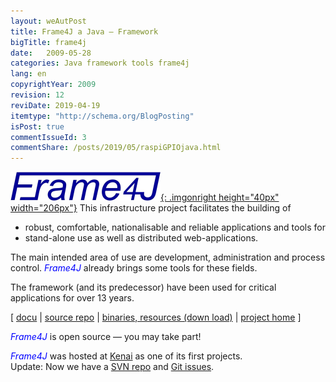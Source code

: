 ```yaml
---
layout: weAutPost
title: Frame4J a Java – Framework
bigTitle: frame4j
date:   2009-05-28
categories: Java framework tools frame4j
lang: en
copyrightYear: 2009
revision: 12
reviDate: 2019-04-19
itemtype: "http://schema.org/BlogPosting"
isPost: true
commentIssueId: 3
commentShare: /posts/2019/05/raspiGPIOjava.html
---
```


[![Frame4J](/assets/icons_logos/frame4jlogo-02t.png "&gt; Frame4J"){: .imgonright height="40px" width="206px"}](https://frame4j.de/index_en.html)
This infrastructure project facilitates the building of
- robust, comfortable, nationalisable and reliable applications and tools for
- stand-alone use as well as distributed web-applications.

The main intended area of use are development, administration and process
control. <em><span style="color: #0000ff;">Frame4J</span></em> already brings some tools for these fields.

The framework (and its predecessor) have been used for critical applications
for over 13 years.

[ [docu](https://weinert-automation.de/java/docs/frame4j/index.html) | 
[source repo](https://weinert-automation.de/svn/ "guest:guest") | 
[binaries, resources (down load)](https://weinert-automation.de/software/frame4j/)
 | [project home](https://frame4j.de/index_en.html) ]

<em><span style="color: #0000ff;">Frame4J</span></em> is open source — you may take part!

<em><span style="color: #0000ff;">Frame4J</span></em> was hosted at [Kenai](../2010/oracleClosesKenai_de) as one of its 
first projects.<br />
Update: Now we have a 
[SVN repo](https://weinert-automation.de/svn/ "guest:guest") and 
[Git issues](https://github.com/a-weinert/a-weinert.github.io/issues/3).